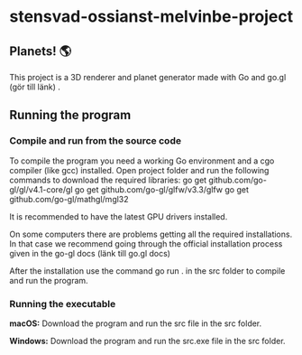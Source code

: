 # stensvad-ossianst-melvinbe-project
## Planets! 🌎
This project is a 3D renderer and planet generator made with Go and go.gl (gör till länk) .

## Running the program

### Compile and run from the source code

To compile the program you need a working Go environment and a cgo compiler (like gcc) installed. Open project folder and run the following commands to download the required libraries:
go get github.com/go-gl/gl/v4.1-core/gl
go get github.com/go-gl/glfw/v3.3/glfw
go get github.com/go-gl/mathgl/mgl32

It is recommended to have the latest GPU drivers installed.

On some computers there are problems getting all the required installations. In that case we recommend going through the official installation process given in the go-gl docs (länk till go.gl docs)

After the installation use the command go run . in the src folder to compile and run the program.


### Running the executable

**macOS:**
Download the program and run the src file in the src folder.

**Windows:**
Download the program and run the src.exe file in the src folder.

